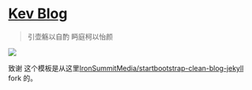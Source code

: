 [Kev Blog](https://www.zcr07.us.kg/)
================================

> 引壶觞以自酌 眄庭柯以怡颜

![](https://cdn.jsdelivr.net/gh/kevzcr/picx-images-hosting@master/4/image.6pngxs0w92.jpg)




致谢
这个模板是从这里[IronSummitMedia/startbootstrap-clean-blog-jekyll](https://github.com/Huxpro/huxpro.github.io) fork 的。
